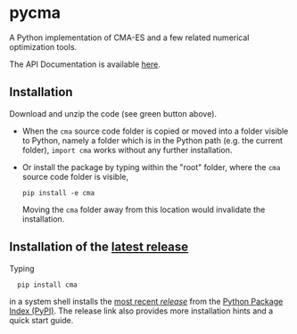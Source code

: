 # pycma
A Python implementation of CMA-ES and a few related numerical optimization tools. 

The API Documentation is available [here](http://cma.gforge.inria.fr/apidocs-pycma).

## Installation

Download and unzip the code (see green button above). 

- When the ``cma`` source code folder is copied or moved into a folder visible to Python, 
  namely a folder which is in the Python path (e.g. the current folder), ``import cma`` 
  works without any further installation.

- Or install the package by typing within the "root" folder, where the ``cma`` source 
  code folder is visible,

      pip install -e cma

  Moving the ``cma`` folder away from this location would invalidate the 
  installation.

## Installation of the [latest release](https://pypi.python.org/pypi/cma)
Typing
```
  pip install cma
```
in a system shell installs the [most recent _release_](https://pypi.python.org/pypi/cma)
from the [Python Package Index (PyPI)](https://pypi.python.org/pypi). The release link
also provides more installation hints and a quick start guide.
